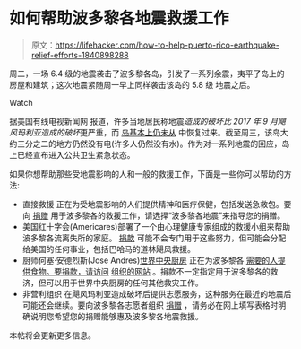 # 如何帮助波多黎各地震救援工作

> 原文：<https://lifehacker.com/how-to-help-puerto-rico-earthquake-relief-efforts-1840898288>

周二，一场 6.4 级的地震袭击了波多黎各岛，引发了一系列余震，夷平了岛上的房屋和建筑；这次地震紧随周一早上同样袭击该岛的 5.8 级 地震之后。

Watch

据美国有线电视新闻网 报道，许多当地居民称地震*造成的破坏比 2017 年 9 月飓风玛利亚造成的破坏*更严重，而 [岛基本上仍未从](https://www.washingtonpost.com/us-policy/2020/01/09/hit-by-devastating-earthquakes-puerto-rico-still-waiting-billions-hurricane-relief/?utm_campaign=wp_main&utm_medium=social&utm_source=twitter) 中恢复过来。截至周三，该岛大约三分之二的地方仍然没有电(许多人仍然没有水)。作为对一系列地震的回应，岛上已经宣布进入公共卫生紧急状态。

如果你想帮助那些受地震影响的人和一般的救援工作，下面是一些你可以帮助的方法:

*   直接救援 正在为受地震影响的人们提供精神和医疗保健，包括发送急救包。要向 [捐赠](https://secure.directrelief.org/site/Donation2?df_id=2924&mfc_pref=T&2924.donation=form1) 用于波多黎各的救援工作，请选择“波多黎各地震”来指导您的捐赠。
*   美国红十字会(Americares)部署了一个由心理健康专家组成的救援小组来帮助波多黎各流离失所的家庭。 [捐款](https://secure.americares.org/site/Donation2?df_id=24507&24507.donation=form1) 可能不会专门用于这些努力，但可能会分配给美国的任何事业，包括巴哈马的道林飓风救援。
*   厨师何塞·安德烈斯(Jose Andres)[世界中央厨房](https://wck.org/) 正在为波多黎各 [需要的人提供食物。要捐款，请访问](https://twitter.com/chefjoseandres/status/1215083259434086400) [组织的网站](https://donate.wck.org/give/236738/#!/donation/checkout) 。捐款不一定指定用于波多黎各的救济，但可以用于世界中央厨房的任何其他救灾工作。
*   非营利组织 在飓风玛利亚造成破坏后提供志愿服务，这种服务在最近的地震后可能还会继续。要向波多黎各志愿者组织 [捐赠](https://give.allhandsandhearts.org/give/42579/#!/donation/checkout?utm_source=donationbar&utm_medium=website%20&utm_content=match-language&utm_campaign=italladdsup) ，请务必在网上填写表格时明确说明您希望您的捐赠能够惠及波多黎各地震救援。

本帖将会更新更多信息。